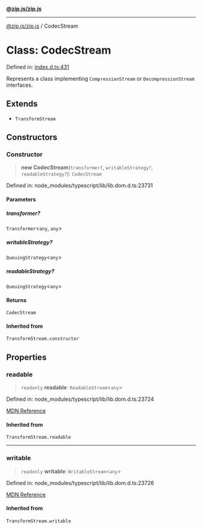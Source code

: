 [**@zip.js/zip.js**](../README.md)

***

[@zip.js/zip.js](../globals.md) / CodecStream

# Class: CodecStream

Defined in: [index.d.ts:431](https://github.com/gildas-lormeau/zip.js/blob/ac43341b8867abfc96920b30361a638957ffd437/index.d.ts#L431)

Represents a class implementing `CompressionStream` or `DecompressionStream` interfaces.

## Extends

- `TransformStream`

## Constructors

### Constructor

> **new CodecStream**(`transformer?`, `writableStrategy?`, `readableStrategy?`): `CodecStream`

Defined in: node\_modules/typescript/lib/lib.dom.d.ts:23731

#### Parameters

##### transformer?

`Transformer`\<`any`, `any`\>

##### writableStrategy?

`QueuingStrategy`\<`any`\>

##### readableStrategy?

`QueuingStrategy`\<`any`\>

#### Returns

`CodecStream`

#### Inherited from

`TransformStream.constructor`

## Properties

### readable

> `readonly` **readable**: `ReadableStream`\<`any`\>

Defined in: node\_modules/typescript/lib/lib.dom.d.ts:23724

[MDN Reference](https://developer.mozilla.org/docs/Web/API/TransformStream/readable)

#### Inherited from

`TransformStream.readable`

***

### writable

> `readonly` **writable**: `WritableStream`\<`any`\>

Defined in: node\_modules/typescript/lib/lib.dom.d.ts:23726

[MDN Reference](https://developer.mozilla.org/docs/Web/API/TransformStream/writable)

#### Inherited from

`TransformStream.writable`
